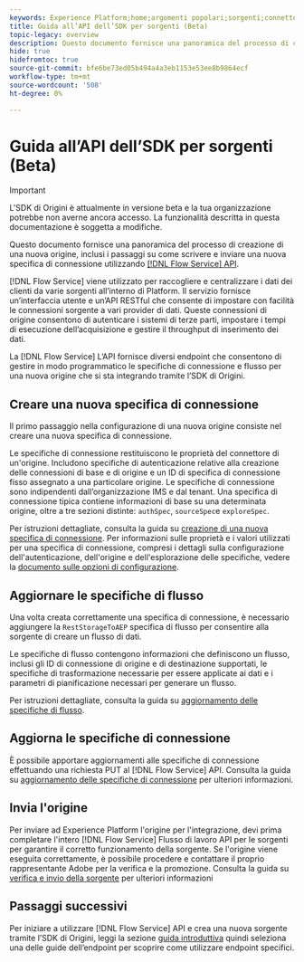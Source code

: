 ```yaml
---
keywords: Experience Platform;home;argomenti popolari;sorgenti;connettori;connettori sorgente;origini sdk;sdk;SDK
title: Guida all’API dell’SDK per sorgenti (Beta)
topic-legacy: overview
description: Questo documento fornisce una panoramica del processo di creazione di una nuova origine, inclusi i passaggi su come recuperare, scrivere e inviare una nuova specifica di connessione utilizzando l’API Servizio di flusso.
hide: true
hidefromtoc: true
source-git-commit: bfe6be73ed05b494a4a3eb1153e53ee8b9864ecf
workflow-type: tm+mt
source-wordcount: '508'
ht-degree: 0%

---
```


# Guida all’API dell’SDK per sorgenti (Beta)

>[!IMPORTANT]
>
>L&#39;SDK di Origini è attualmente in versione beta e la tua organizzazione potrebbe non averne ancora accesso. La funzionalità descritta in questa documentazione è soggetta a modifiche.

Questo documento fornisce una panoramica del processo di creazione di una nuova origine, inclusi i passaggi su come scrivere e inviare una nuova specifica di connessione utilizzando [[!DNL Flow Service] API](https://www.adobe.io/experience-platform-apis/references/flow-service/).

[!DNL Flow Service] viene utilizzato per raccogliere e centralizzare i dati dei clienti da varie sorgenti all’interno di Platform. Il servizio fornisce un’interfaccia utente e un’API RESTful che consente di impostare con facilità le connessioni sorgente a vari provider di dati. Queste connessioni di origine consentono di autenticare i sistemi di terze parti, impostare i tempi di esecuzione dell’acquisizione e gestire il throughput di inserimento dei dati.

La [!DNL Flow Service] L’API fornisce diversi endpoint che consentono di gestire in modo programmatico le specifiche di connessione e flusso per una nuova origine che si sta integrando tramite l’SDK di Origini.

## Creare una nuova specifica di connessione

Il primo passaggio nella configurazione di una nuova origine consiste nel creare una nuova specifica di connessione.

Le specifiche di connessione restituiscono le proprietà del connettore di un&#39;origine. Includono specifiche di autenticazione relative alla creazione delle connessioni di base e di origine e un ID di specifica di connessione fisso assegnato a una particolare origine. Le specifiche di connessione sono indipendenti dall’organizzazione IMS e dal tenant. Una specifica di connessione tipica contiene informazioni di base su una determinata origine, oltre a tre sezioni distinte: `authSpec`, `sourceSpec`e `exploreSpec`.

Per istruzioni dettagliate, consulta la guida su [creazione di una nuova specifica di connessione](./create.md). Per informazioni sulle proprietà e i valori utilizzati per una specifica di connessione, compresi i dettagli sulla configurazione dell&#39;autenticazione, dell&#39;origine e dell&#39;esplorazione delle specifiche, vedere la [documento sulle opzioni di configurazione](../config/config.md).

## Aggiornare le specifiche di flusso

Una volta creata correttamente una specifica di connessione, è necessario aggiungere la `RestStorageToAEP` specifica di flusso per consentire alla sorgente di creare un flusso di dati.

Le specifiche di flusso contengono informazioni che definiscono un flusso, inclusi gli ID di connessione di origine e di destinazione supportati, le specifiche di trasformazione necessarie per essere applicate ai dati e i parametri di pianificazione necessari per generare un flusso.

Per istruzioni dettagliate, consulta la guida su [aggiornamento delle specifiche di flusso](./update-flow-specs.md).

## Aggiorna le specifiche di connessione

È possibile apportare aggiornamenti alle specifiche di connessione effettuando una richiesta PUT al [!DNL Flow Service] API. Consulta la guida su [aggiornamento delle specifiche di connessione](./update-connection-specs.md) per ulteriori informazioni.

## Invia l&#39;origine

Per inviare ad Experience Platform l&#39;origine per l&#39;integrazione, devi prima completare l&#39;intero [!DNL Flow Service] Flusso di lavoro API per le sorgenti per garantire il corretto funzionamento della sorgente. Se l&#39;origine viene eseguita correttamente, è possibile procedere e contattare il proprio rappresentante Adobe per la verifica e la promozione. Consulta la guida su [verifica e invio della sorgente](./submit.md) per ulteriori informazioni

## Passaggi successivi

Per iniziare a utilizzare [!DNL Flow Service] API e crea una nuova sorgente tramite l’SDK di Origini, leggi la sezione [guida introduttiva](./getting-started.md) quindi seleziona una delle guide dell’endpoint per scoprire come utilizzare endpoint specifici.